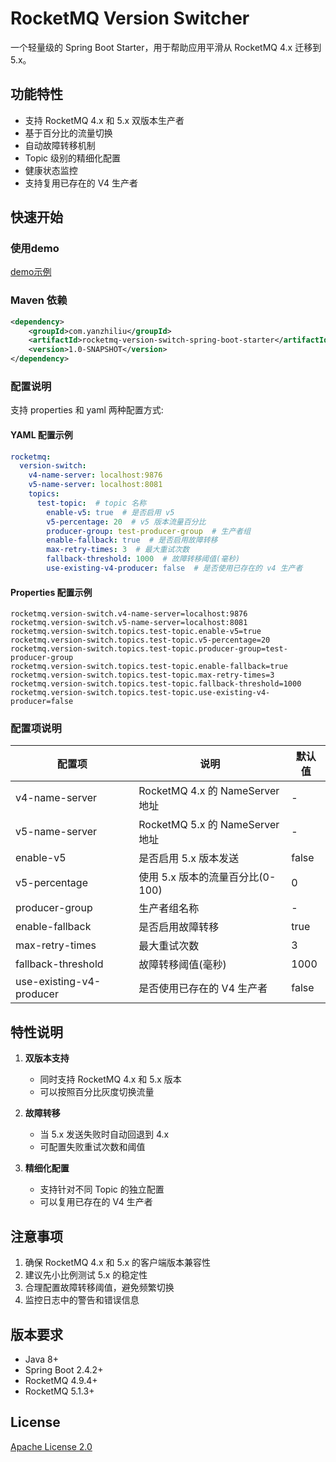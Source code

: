 # RocketMQ Version Switcher

一个轻量级的 Spring Boot Starter，用于帮助应用平滑从 RocketMQ 4.x 迁移到 5.x。

## 功能特性

- 支持 RocketMQ 4.x 和 5.x 双版本生产者
- 基于百分比的流量切换
- 自动故障转移机制
- Topic 级别的精细化配置
- 健康状态监控
- 支持复用已存在的 V4 生产者

## 快速开始
### 使用demo
[demo示例](/rocketmq-version-switcher/tree/main/src/test)
### Maven 依赖

```xml
<dependency>
    <groupId>com.yanzhiliu</groupId>
    <artifactId>rocketmq-version-switch-spring-boot-starter</artifactId>
    <version>1.0-SNAPSHOT</version>
</dependency>
```

### 配置说明

支持 properties 和 yaml 两种配置方式:

#### YAML 配置示例
```yaml
rocketmq:
  version-switch:
    v4-name-server: localhost:9876
    v5-name-server: localhost:8081
    topics:
      test-topic:  # topic 名称
        enable-v5: true  # 是否启用 v5
        v5-percentage: 20  # v5 版本流量百分比
        producer-group: test-producer-group  # 生产者组
        enable-fallback: true  # 是否启用故障转移
        max-retry-times: 3  # 最大重试次数
        fallback-threshold: 1000  # 故障转移阈值(毫秒)
        use-existing-v4-producer: false  # 是否使用已存在的 v4 生产者
```

#### Properties 配置示例
```properties
rocketmq.version-switch.v4-name-server=localhost:9876
rocketmq.version-switch.v5-name-server=localhost:8081
rocketmq.version-switch.topics.test-topic.enable-v5=true
rocketmq.version-switch.topics.test-topic.v5-percentage=20
rocketmq.version-switch.topics.test-topic.producer-group=test-producer-group
rocketmq.version-switch.topics.test-topic.enable-fallback=true
rocketmq.version-switch.topics.test-topic.max-retry-times=3
rocketmq.version-switch.topics.test-topic.fallback-threshold=1000
rocketmq.version-switch.topics.test-topic.use-existing-v4-producer=false
```

### 配置项说明

| 配置项 | 说明 | 默认值 |
|-------|------|--------|
| v4-name-server | RocketMQ 4.x 的 NameServer 地址 | - |
| v5-name-server | RocketMQ 5.x 的 NameServer 地址 | - |
| enable-v5 | 是否启用 5.x 版本发送 | false |
| v5-percentage | 使用 5.x 版本的流量百分比(0-100) | 0 |
| producer-group | 生产者组名称 | - |
| enable-fallback | 是否启用故障转移 | true |
| max-retry-times | 最大重试次数 | 3 |
| fallback-threshold | 故障转移阈值(毫秒) | 1000 |
| use-existing-v4-producer | 是否使用已存在的 V4 生产者 | false |


## 特性说明

1. **双版本支持**
   - 同时支持 RocketMQ 4.x 和 5.x 版本
   - 可以按照百分比灰度切换流量

2. **故障转移**
   - 当 5.x 发送失败时自动回退到 4.x
   - 可配置失败重试次数和阈值

3. **精细化配置**
   - 支持针对不同 Topic 的独立配置
   - 可以复用已存在的 V4 生产者

## 注意事项

1. 确保 RocketMQ 4.x 和 5.x 的客户端版本兼容性
2. 建议先小比例测试 5.x 的稳定性
3. 合理配置故障转移阈值，避免频繁切换
4. 监控日志中的警告和错误信息

## 版本要求

- Java 8+
- Spring Boot 2.4.2+
- RocketMQ 4.9.4+
- RocketMQ 5.1.3+

## License

[Apache License 2.0](LICENSE)
